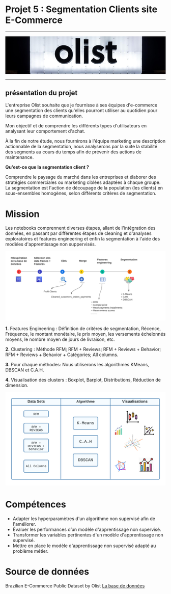 # Projet 5 : Segmentation Clients site E-Commerce
***
![olist](https://github.com/DaiTensa/segmentation_clients/blob/main/figures/Capture%20d%E2%80%99%C3%A9cran%202023-03-07%20091224.png?raw=true)
***
## présentation du projet

L'entreprise Olist souhaite que je fournisse à ses équipes d'e-commerce une segmentation des clients qu'elles pourront utiliser au quotidien pour leurs campagnes de communication.

Mon objectif et de comprendre les différents types d'utilisateurs en analysant leur comportement d'achat.

À la fin de notre étude, nous fournirons à l'équipe marketing une description actionnable de la segmentation, nous analyserons par la suite la stabilité des segments au cours du temps afin de prévenir des actions de maintenance.

**Qu'est-ce que la segmentation client ?** 

Comprendre le paysage du marché dans les entreprises et élaborer des stratégies commerciales ou marketing ciblées adaptées à chaque groupe. La segmentation est l'action de découpage de la population (les clients) en sous-ensembles homogènes, selon différents critères de segmentation.

# Mission
Les notebooks comprennent diverses étapes, allant de l'intégration des données, en passant par différentes étapes de cleaning et d'analyses exploratoires et features engineering et enfin la segmentation à l'aide des modèles d'apprentissage non suppervisés. 

![mission](https://github.com/DaiTensa/segmentation_clients/blob/main/figures/Copie%20de%20Frise%20chronologique.png?raw=true)

**1.** Features Engineering : Définition de critères de segmentation, Récence, Fréquence, le montant monétaire, le prix moyen, les versements échelonnés moyens, le nombre moyen de jours de livraison, etc.

**2.** Clustering : Méthode RFM; RFM + Reviews; RFM + Reviews + Behavior; RFM + Reviews + Behavior + Catégories; All columns.

**3.** Pour chaque méthodes: Nous utiliserons les algorithmes KMeans, DBSCAN et C.A.H.  

**4.** Visualisation des clusters : Boxplot, Barplot, Distributions, Réduction de dimension. 

![rfm](https://github.com/DaiTensa/segmentation_clients/blob/main/figures/Copie%20de%20Frise%20chronologique%20(2).png?raw=true)


# Compétences

- Adapter les hyperparamètres d'un algorithme non supervisé afin de l'améliorer.
- Évaluer les performances d’un modèle d'apprentissage non supervisé.
- Transformer les variables pertinentes d'un modèle d'apprentissage non supervisé.
- Mettre en place le modèle d'apprentissage non supervisé adapté au problème métier.

# Source de données
Brazilian E-Commerce Public Dataset by Olist [La base de données](https://www.kaggle.com/datasets/olistbr/brazilian-ecommerce)
